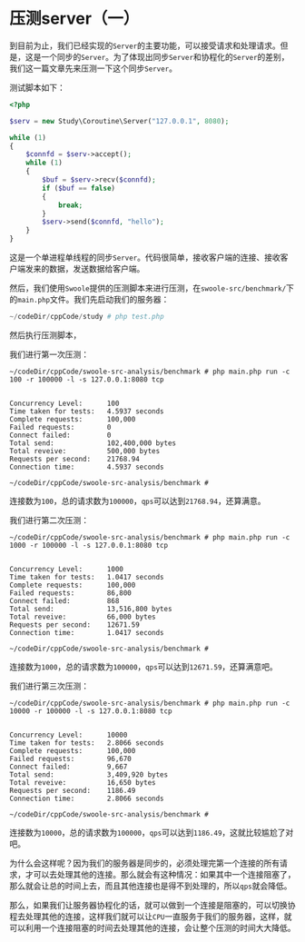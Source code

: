 # 压测server（一）

到目前为止，我们已经实现的`Server`的主要功能，可以接受请求和处理请求。但是，这是一个同步的`Server`。为了体现出同步`Server`和协程化的`Server`的差别，我们这一篇文章先来压测一下这个同步`Server`。

测试脚本如下：

```php
<?php

$serv = new Study\Coroutine\Server("127.0.0.1", 8080);

while (1)
{
    $connfd = $serv->accept();
    while (1)
    {
        $buf = $serv->recv($connfd);
        if ($buf == false)
        {
            break;
        }
        $serv->send($connfd, "hello");
    }
}
```

这是一个单进程单线程的同步`Server`。代码很简单，接收客户端的连接、接收客户端发来的数据，发送数据给客户端。

然后，我们使用`Swoole`提供的压测脚本来进行压测，在`swoole-src/benchmark/`下的`main.php`文件。我们先启动我们的服务器：

```php
~/codeDir/cppCode/study # php test.php 

```

然后执行压测脚本，

我们进行第一次压测：

```shell
~/codeDir/cppCode/swoole-src-analysis/benchmark # php main.php run -c 100 -r 100000 -l -s 127.0.0.1:8080 tcp


Concurrency Level:      100
Time taken for tests:   4.5937 seconds
Complete requests:      100,000
Failed requests:        0
Connect failed:         0
Total send:             102,400,000 bytes
Total reveive:          500,000 bytes
Requests per second:    21768.94
Connection time:        4.5937 seconds

~/codeDir/cppCode/swoole-src-analysis/benchmark # 
```

连接数为`100`，总的请求数为`100000`，`qps`可以达到`21768.94`，还算满意。

我们进行第二次压测：

```shell
~/codeDir/cppCode/swoole-src-analysis/benchmark # php main.php run -c 1000 -r 100000 -l -s 127.0.0.1:8080 tcp


Concurrency Level:      1000
Time taken for tests:   1.0417 seconds
Complete requests:      100,000
Failed requests:        86,800
Connect failed:         868
Total send:             13,516,800 bytes
Total reveive:          66,000 bytes
Requests per second:    12671.59
Connection time:        1.0417 seconds

~/codeDir/cppCode/swoole-src-analysis/benchmark # 
```

连接数为`1000`，总的请求数为`100000`，`qps`可以达到`12671.59`，还算满意吧。

我们进行第三次压测：

```shell
~/codeDir/cppCode/swoole-src-analysis/benchmark # php main.php run -c 10000 -r 100000 -l -s 127.0.0.1:8080 tcp


Concurrency Level:      10000
Time taken for tests:   2.8066 seconds
Complete requests:      100,000
Failed requests:        96,670
Connect failed:         9,667
Total send:             3,409,920 bytes
Total reveive:          16,650 bytes
Requests per second:    1186.49
Connection time:        2.8066 seconds

~/codeDir/cppCode/swoole-src-analysis/benchmark # 
```

连接数为`10000`，总的请求数为`100000`，`qps`可以达到`1186.49`，这就比较尴尬了对吧。

为什么会这样呢？因为我们的服务器是同步的，必须处理完第一个连接的所有请求，才可以去处理其他的连接。那么就会有这种情况：如果其中一个连接阻塞了，那么就会让总的时间上去，而且其他连接也是得不到处理的，所以`qps`就会降低。

那么，如果我们让服务器协程化的话，就可以做到一个连接是阻塞的，可以切换协程去处理其他的连接，这样我们就可以让`CPU`一直服务于我们的服务器，这样，就可以利用一个连接阻塞的时间去处理其他的连接，会让整个压测的时间大大降低。

